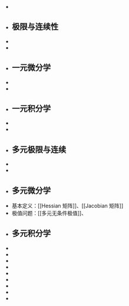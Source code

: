 -
- ## 极限与连续性
-
-
- ## 一元微分学
-
-
- ## 一元积分学
-
-
- ## 多元极限与连续
-
-
- ## 多元微分学
- 基本定义：[[Hessian 矩阵]]、[[Jacobian 矩阵]]
- 极值问题：[[多元无条件极值]]、
- ## 多元积分学
-
-
-
-
-
-
-
-
-